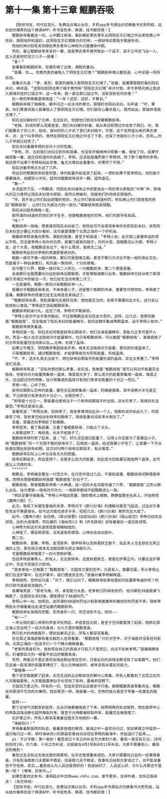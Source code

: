 # 第十一集 第十三章 鲲鹏吞吸
        【告知书友，时代在变化，免费站点难以长存，手机app多书源站点切换看书大势所趋，站长给你推荐的这个换源APP，听书音色多、换源、找书都好使！】
       鲲鹏妖帝看着这一切，心中翻江倒海，看到眼前黑衣青年从阴阳生灭幻境之中出来他便心中惊异，按照他所知道的，这阴阳生灭幻境极为的恐怖，一般妖帝后期高手都是秒杀。
       而他的神识轻易发现眼前黑衣青年心神修为只是魔帝中期。
       然后，最让鲲鹏妖帝发呆的一幕，就是黑衣青年竟然放出一个袋子，袋子之中还飞出一人，这人还是他的宝贝儿子——昙屠！
       “爹！”
       昙屠看到鲲鹏妖帝，惊喜的喊了出来，满脸的激动。
       “昙屠，你…… 你竟然真的被吸入了阴阳生灭幻境？”鲲鹏妖帝难以置信道，心中却是一阵阵后怕。
       昙屠点头道：“爹，是的，我真的被吸入那阴阳生灭幻境了。”说着，昙屠便狠狠的看向阳石夫妇，继续道，“这阳石和阴洁两个贼子竟然用‘阴阳生灭幻境’来对付我，幸亏李杨兄弟让我进入那储存性的口袋之中，这一年来，我一直在那口袋之中，没有受到任何伤害！”
       在一旁的李杨嘴里喃喃道：“一年？还好，还好，不算长。”
       鲲鹏妖帝咽了咽喉咙，眼中闪过一丝冰冷的寒光，狠狠盯向阳石夫妇，冷声道：“哼，果真，你们果真将我儿昙屠收入了那阴阳生灭幻境，你们是存心要杀我儿，既然如此，那就休怪我无情了。”
       阳石夫妇被封印了元神，无法反抗，但是他们依旧冷视着鲲鹏妖帝。
       “老贼，别说的那么冠冕堂皇，我们夫妇被你抓着，就从来没有想过你会放了我们。对，我们是要杀了你儿子，哈哈，谁叫你的儿子杀了我们夫妇独子，可恨，这个突然冒出来的黑衣青年，对，这个叫李杨的，竟然在阴阳生灭幻境之中活了下来，也保了老贼你儿子小命，否则……你儿子早就已经死了。”
       阳石夫妇看着李杨的目光十分的怨毒。
       “李杨，哼，当初我们夫妇见到你和昙屠，也没有仔细用神识观看一番，便收了你。如果仔细观看一番，就应该知道你的底细了。李杨，应该就是魔界那个李杨吧。除了那个魔界的李杨，我还想不出哪个李杨有如此厉害，蚩尤大尊如此看重你，你果然了不得。”
       阳石对着李杨点头说了几声。
       而此刻的鲲鹏妖帝却是怒极，体内能量开始澎湃了起来，一想到如果不是李杨在，他的独子便要被杀，他便怒火冲天，猛然间鲲鹏妖帝双手一翻，猛然虚压。
       “轰~~”
       水流猛然下压，一阵翻滚，而阳石夫妇身体之中却是发出一阵的骨头断裂的‘咔嚓’声，那强大的压力竟然让阳石夫妇骨头碎裂，虽然元神被封，但是他们的肉体还很强的。
       “哼，我不会让你们如此舒服的死的，先让你们尝尝48道刑罚，然后再让你们尝尝我的绝招‘鲲鹏吞吸’，让你们化为我功力的一部分。”鲲鹏妖帝脸容残酷。
       阳石夫妇脸色微微一变。
       那所谓的48道刑罚他们并不在乎，但是鲲鹏吞吸的恐怖，他们可是早有耳闻。
       “呼！”
       鲲鹏妖帝一挥袖，便直接将阳石夫妇收了，他现在可不会简简单单的杀死阳石夫妇，杀死阳石夫妇至少要让大部分看到，这可是震慑整个北冥之海的一个好机会。
       鲲鹏妖帝转身看向李杨，满脸的感激，甚至于躬身道：“李杨小友，此次我儿昙屠幸运的得以不死，完全是李杨小友你的功劳，昙屠乃是我的独子，你的大恩，我鲲鹏无以为报，李杨小友，这个大恩，我鲲鹏定会记下，有什么需求，我绝无二话。”
       鲲鹏妖帝此刻对李杨的感激那是绝对的。
       鲲鹏一族可不像一般的种族，繁衍可是困难之极，甚至于繁衍方式也不是一般的男女交合，而是属于一种自身繁衍，和凤凰一族同样，十分的艰难。
       如今整个六界，鲲鹏一族只有二人而已，一为鲲鹏妖帝，第二个便是昙屠。
       自身繁衍也是需要功力达到妖帝后期极限，才能够勉强繁衍出来，鲲鹏妖帝已经动用了那深植于灵魂之中的秘法一次，他已经无法动用第二次了。
       一旦昙屠死，鲲鹏一族将只有鲲鹏妖帝一人。
       昙屠对于鲲鹏妖帝来说，不单单是儿子，还是整个族群的传承，重要性可想而知，李杨救了昙屠，鲲鹏妖帝的感激已经无法用语言来描述了。
       “鲲鹏妖帝前辈，我和昙屠兄也是好兄弟，救他是应当的，前辈不需要如此大礼，这只会让我感到心难安。”李杨连忙扶起鲲鹏妖帝。
       鲲鹏妖帝躬身行礼，这还了得，李杨可不敢承受。
       “李杨小友你不在乎是你豁达，不过我鲲鹏定会记住这大恩的。这样，过几日，我便将施展‘鲲鹏吞吸’，完全吸收了阳石夫妇的能量精华，我将这精华集成两颗晶体，送于李杨小友你。”
       鲲鹏妖帝微笑着道。
       李杨却是一怔，阳石夫妇可都是妖帝后期高手，他们全身能量精华，那能力之多可是吓人的。而且一般人也无法吸收对方能量精华，也只有鲲鹏妖帝，可以施展‘鲲鹏吞吸’，直接吞吸了对方所有能量包括肉体以及……元神，形成了晶体。
       如果让牛魔王、阴阳魔帝等超级高手来，根本无法吸收对方能量，更别说形成晶体了。
       只有鲲鹏妖帝，通过鲲鹏吞吸，才能够吸收对方所有能量，形成晶体。
       “不，不，这大礼我无法收下，两位妖帝后期高手的能量形成的晶体，实在太贵重了。”李杨连忙说道。
       鲲鹏妖帝笑道：“没有你想的那么贵重，说实话，我施展‘鲲鹏吞吸’是可以将对手能量完全吸收，但是将对方能量聚集成一晶体，难度就大多了，那么庞大的能量聚集成一晶体，难度之大，远远超过你的想象，估计聚集成的晶体只有他们原本总能量的十分之一而已。”
       李杨一听，心中了然。
       妖帝后期那么恐怖的能量，要完全压缩聚集成一晶体，的确是艰难，其中浪费大半也是正常。不过即使只有原本的十分之一，也够恐怖了。
       “即使是十分之一，那能量也是相当于一个妖帝前期高手的全部，这太珍贵了，我真的无法接受。”李杨还是摇头道。
       昙屠笑道：“李杨兄弟，别拒绝了，我老爹难得如此对一个人，他都劝说你如此久了，你就接受了吧，我老爹已经达到妖帝的巅峰了，吸收能量也没有多大用处了。”
       说着，昙屠还向李杨眨了眨眼睛。
       李杨苦笑，看了看昙屠，又看了看鲲鹏妖帝，只能点了点头。
       人家都这样了，再拒绝，也太不给面子了。
       鲲鹏妖帝顿时笑了起来，道：“好，好久没压缩过能量了，记得上次还是为了昙屠这小子，用‘鲲鹏吞吸’将一个对我不敬的妖帝杀了，压缩成一晶体，给这昙屠小子吃了，让昙屠一下子从妖君后期达到妖帝前期。这次对付两个妖帝后期高手，有点难度。”
       鲲鹏妖帝实际上心中也没有太大的把握。
       妖帝后期高手，而且是两个，这是多么庞大的能量，如此庞大的能量压缩成两个晶体，这可是比上次难的多。
       *******
       鲲鹏岛，李杨被安置在一行宫之中，在行宫中度过几日，不是和昙屠、鲲鹏妖帝闲聊便是修炼。而明日便是鲲鹏妖帝施展‘鲲鹏吞吸’的日子了。
       鲲鹏吞吸，那是鲲鹏妖帝第一大神通，这一招的大名可是传遍了六界，‘鲲鹏吞吸’之所以那么出名，估计便是——吸收对方功力，一般妖帝都经不起鲲鹏这么一吸。
       “明日定要仔细看看。”李杨心中暗自思量，随即便闭上眼睛，静静盘膝坐在床上，开始修炼《魔神六绝》了。
       此次，吸收了水属性雷电的本源，李杨对于《断川分海》的理解也是突飞猛进，过去对于柔性攻击不算是擅长，如今这方面也进步许多，短短几日，《断川分海》竟然完全大成了。
       如今，《魔神六绝》前四绝，《穿云梭雾》《如封似闭》《断川分海》《破山裂空》李杨已经完全领悟，达到大成境界。而后面的《海纳百川》和《开天辟地》却有着最后一道没有领悟。
       心神修为和这对天道感悟是相辅相成的。
       心神高了，便容易感悟，当天道有所感悟，心神也会自动提升。
       第二日。
       鲲鹏妖帝、昙屠、李杨、金须妖帝、银甲妖帝以及妖君妖王数千，如此多人马全部在北冥之海的上空，那些妖王根本无法抵挡那北冥之海吸引力。
       可是鲲鹏妖帝施展了一巨大禁制护罩。
       包括李杨昙屠等人，所有人，无论是妖帝，还是妖君妖王，都是在护罩之内，只要在这护罩之中，完全不受吸引力影响。
       “我老爹他一旦施展了‘鲲鹏吞吸’，方圆百万里的空中，凡是有人，都要完蛋。所以爹他让我们在这护罩中，在这护罩中，我们便是安全的。”昙屠对着李杨解释道。
       李杨晓然，忽然反问道：“对了，我忘记问了，鲲鹏妖帝前辈他是如何处置那龟蕴的呢？你的行踪可就是他泄露的。”
       昙屠嗤笑道：“那老乌龟，哼，承受能力太差，老爹制订的48到刑罚，他只撑到39道就魂飞魄散了，还是阳石夫妇强，硬是撑完了48道刑罚。”
       李杨心中一动，他明白，这所谓的48道刑罚估计和那离檒魔帝折磨他的刑罚差不多。随即李杨抬头仔细看着远处凌空站着的鲲鹏妖帝。
       鲲鹏妖帝长发随风而飘，忽然身形一闪，凭空消失不见，同时——
       “呦~~~”
       一声尖锐的婴儿啼哭的声音冲天而起，声音愈加尖锐，甚至于空间都震荡了起来，随即北冥之海上空出现了一巨大的身体，长九万里的鲲鹏真身。
       两只巨大的肉翅展开，便犹如垂天之云，所有人都呆呆看着。
       在北冥之海海底都有着无数的人在观看着，‘鲲鹏吞吸’只针对空中，对于海底并没有任何影响，北冥之海的一些高手们一个个睁大眼睛看着。
       “老爹的真身好大，我到现在自己的真身才只有几千里而已，远远不如老爹啊。”昙屠眼睛发亮，盯着那巨大的一眼看不到边的鲲鹏真身。
       忽然，两条过千里正常的血蚀龙鲸出现在空中，只是此刻的血蚀龙鲸没有了丝毫霸气，他们完全被一股澎湃的能量束缚住了，加上元神被封印，根本没有丝毫反抗能力。
       “轰隆隆~~~~”
       整个天空都震颤了起来，天空无边的云朵都疯狂的朝中心聚集，所有人都看到了云层之后的九天极磁雷煞，九天极磁雷煞似乎也受到了影响，雷电疯狂劈下。
       方圆百万里之内，所有的一切，包括天空的云朵甚至于闪电，都朝鲲鹏真身聚集而去，鲲鹏张开那深不可测的大嘴吧，犹如黑洞一样，吸收着一切，恐怖的吸力甚至于带着一些莫名的能量。
       旋转~~~
       整个天地气流都急剧旋转，云朵闪电都被吸收了下来，按照特殊的轨迹旋转，而在旋转中心的两条血蚀龙鲸也猛然撕裂开来，甚至于元神都被碎裂开来，能量完全被吞噬了。
       在护罩之中，所有人都呆呆看着这毁天灭地般的一幕。
       “海纳百川！”
       李杨看着那旋转的轨迹，看着那吞噬的黑洞，脑海之中一道灵光闪过，犹如黑夜之中猛然一道闪电闪过一样，顿时海纳百川的那副影像自动出现在李杨的脑海中，开始运行了起来……
       ps：不计字数：第一章到！番茄说过十天之内补足欠大家的六章，番茄一直没有忘记，28号到四月1号，欠六章，十天之内补足，也就是在4月2号到4月11号补足。大家不需要担心，番茄说到做到！
       番茄过去没有过无缘无故的跳票吧，似乎还是很重承诺的。大家只需要将过去的一些事情看看，只有到海南那几天更新不稳定，但是那几天不稳定，我事先已经和大家说过了，也不能说番茄不守信用，其实……番茄自认为人品还是很好的！我就纳闷了，人品这么好，为什么月票还不是第一呢？（嘿嘿，奸笑中……）
       如果您喜欢这本书，请来起点中文网www.cmFu.com，章节更多，支持作者，支持正版阅读！（未完待续）
       【告知书友，时代在变化，免费站点难以长存，手机app多书源站点切换看书大势所趋，站长给你推荐的这个换源APP，听书音色多、换源、找书都好使！】